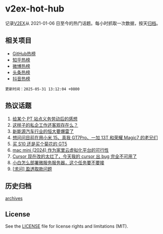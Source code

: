 # v2ex-hot-hub

 记录[V2EX](https://www.v2ex.com/)从 2021-01-06 日至今的热门话题。每小时抓取一次数据，按天[归档](archives)。
 
 ## 相关项目

- [GitHub热榜](https://github.com/lonnyzhang423/github-hot-hub)
- [知乎热榜](https://github.com/lonnyzhang423/zhihu-hot-hub)
- [微博热榜](https://github.com/lonnyzhang423/weibo-hot-hub)
- [头条热榜](https://github.com/lonnyzhang423/toutiao-hot-hub)
- [抖音热榜](https://github.com/lonnyzhang423/douyin-hot-hub)


 `更新时间：2025-05-31 13:12:04 +0800`

## 热议话题

1. [给某个 PT 站点义务劳动后的感想](https://www.v2ex.com/t/1135499)
1. [这样子的私企工作还客观存在么？](https://www.v2ex.com/t/1135432)
1. [新能源汽车行业的恒大要爆雷了](https://www.v2ex.com/t/1135569)
1. [想问问目前在用小米 15、真我 GT7Pro、一加 13T 和荣耀 Magic7 的老兄们](https://www.v2ex.com/t/1135503)
1. [买 S10 还是买个菊花的 GT5](https://www.v2ex.com/t/1135442)
1. [mac mini (2024) 作为家里云虚拟化平台的可行性](https://www.v2ex.com/t/1135538)
1. [Cursor 现在改的太烂了，今天我的 cursor 出 bug 完全不可用了](https://www.v2ex.com/t/1135453)
1. [小白怎么部署微服务服务器，这个任务要不要接](https://www.v2ex.com/t/1135460)
1. [[求问] 盈透取款问题](https://www.v2ex.com/t/1135474)

## 历史归档

[archives](archives)

## License

See the [LICENSE](LICENSE) file for license rights and limitations (MIT).
